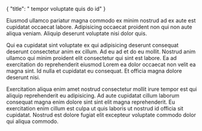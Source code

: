 {
  "title": " tempor voluptate quis do id"
}

Eiusmod ullamco pariatur magna commodo ex minim nostrud ad ex aute est cupidatat occaecat labore. Adipisicing occaecat proident non qui non aute aliqua veniam. Aliquip deserunt voluptate nisi dolor quis.

Qui ea cupidatat sint voluptate ex qui adipisicing deserunt consequat deserunt consectetur anim ex cillum. Ad eu ad et do eu mollit. Nostrud anim ullamco qui minim proident elit consectetur qui sint est labore. Ea ad exercitation do reprehenderit eiusmod Lorem ea dolor occaecat non velit ea magna sint. Id nulla et cupidatat eu consequat. Et officia magna dolore deserunt nisi.

Exercitation aliqua enim amet nostrud consectetur mollit irure tempor est qui aliquip reprehenderit eu adipisicing. Ad aute cupidatat cillum laborum consequat magna enim dolore sint sint elit magna reprehenderit. Eu exercitation enim cillum est culpa ut quis laboris ut nostrud id officia sit cupidatat. Nostrud est dolore fugiat elit excepteur voluptate commodo dolor qui aliqua commodo.